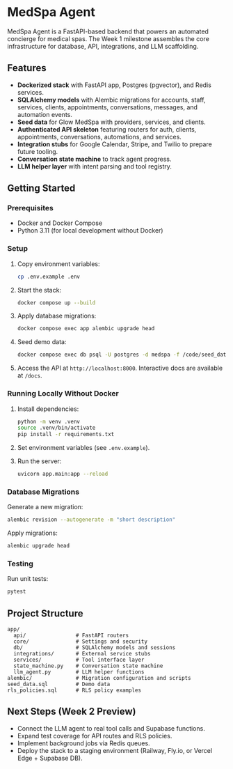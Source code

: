 # MedSpa Agent

MedSpa Agent is a FastAPI-based backend that powers an automated concierge for medical spas. The Week 1 milestone assembles the core infrastructure for database, API, integrations, and LLM scaffolding.

## Features

- **Dockerized stack** with FastAPI app, Postgres (pgvector), and Redis services.
- **SQLAlchemy models** with Alembic migrations for accounts, staff, services, clients, appointments, conversations, messages, and automation events.
- **Seed data** for Glow MedSpa with providers, services, and clients.
- **Authenticated API skeleton** featuring routers for auth, clients, appointments, conversations, automations, and services.
- **Integration stubs** for Google Calendar, Stripe, and Twilio to prepare future tooling.
- **Conversation state machine** to track agent progress.
- **LLM helper layer** with intent parsing and tool registry.

## Getting Started

### Prerequisites

- Docker and Docker Compose
- Python 3.11 (for local development without Docker)

### Setup

1. Copy environment variables:

   ```bash
   cp .env.example .env
   ```

2. Start the stack:

   ```bash
   docker compose up --build
   ```

3. Apply database migrations:

   ```bash
   docker compose exec app alembic upgrade head
   ```

4. Seed demo data:

   ```bash
   docker compose exec db psql -U postgres -d medspa -f /code/seed_data.sql
   ```

5. Access the API at `http://localhost:8000`. Interactive docs are available at `/docs`.

### Running Locally Without Docker

1. Install dependencies:

   ```bash
   python -m venv .venv
   source .venv/bin/activate
   pip install -r requirements.txt
   ```

2. Set environment variables (see `.env.example`).

3. Run the server:

   ```bash
   uvicorn app.main:app --reload
   ```

### Database Migrations

Generate a new migration:

```bash
alembic revision --autogenerate -m "short description"
```

Apply migrations:

```bash
alembic upgrade head
```

### Testing

Run unit tests:

```bash
pytest
```

## Project Structure

```
app/
  api/                # FastAPI routers
  core/               # Settings and security
  db/                 # SQLAlchemy models and sessions
  integrations/       # External service stubs
  services/           # Tool interface layer
  state_machine.py    # Conversation state machine
  llm_agent.py        # LLM helper functions
alembic/              # Migration configuration and scripts
seed_data.sql         # Demo data
rls_policies.sql      # RLS policy examples
```

## Next Steps (Week 2 Preview)

- Connect the LLM agent to real tool calls and Supabase functions.
- Expand test coverage for API routes and RLS policies.
- Implement background jobs via Redis queues.
- Deploy the stack to a staging environment (Railway, Fly.io, or Vercel Edge + Supabase DB).
